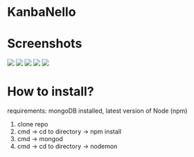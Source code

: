 # KanbaNello

# Screenshots
<img src="http://i.imgur.com/BL2Zn4F.jpg">
<img src="http://i.imgur.com/XgI2JBr.jpg">
<img src="http://i.imgur.com/mgsZ17H.jpg">
<img src="http://i.imgur.com/Y3JGaab.jpg">
<img src="http://i.imgur.com/ffcT09H.jpg">

# How to install?
requirements:
mongoDB installed, latest version of Node (npm)

1. clone repo
2. cmd -> cd to directory -> npm install
3. cmd -> mongod
4. cmd -> cd to directory -> nodemon

